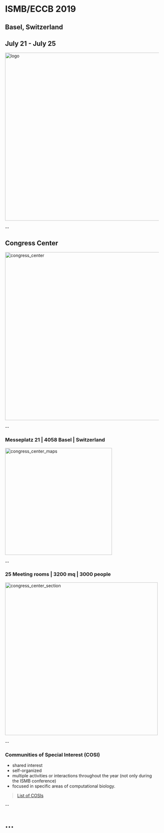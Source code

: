 # ISMB/ECCB 2019
## Basel, Switzerland
## July 21 - July 25

<img src="{{site.url}}/img/ismbeccb2019.jpg" alt="logo" style="width:550px;"/>

--

## Congress Center
<img src="{{site.url}}/img/congress_center.jpg" alt="congress_center" style="width:550px;"/>

--

### Messeplatz 21 | 4058 Basel | Switzerland

<img src="{{site.url}}/img/cc_map.png" alt="congress_center_maps" style="width:350px;"/>

--

### 25 Meeting rooms | 3200 mq | 3000 people

<img src="{{site.url}}/img/cc_section.jpg" alt="congress_center_section" style="width:500px;"/>

--

### Communities of Special Interest (COSI)

- shared interest 
- self-organized 
- multiple activities or interactions throughout the year  (not  only during the ISMB conference)
- focused in specific areas of computational biology.


> [List of COSIs](https://www.iscb.org/iscb-cosis)


--

# ...

